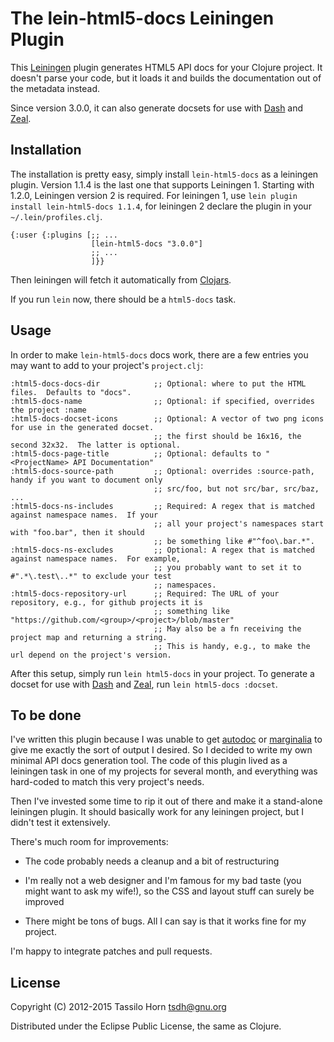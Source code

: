 # The lein-html5-docs Leiningen Plugin

This [Leiningen](https://github.com/technomancy/leiningen) plugin generates
HTML5 API docs for your Clojure project.  It doesn't parse your code, but it
loads it and builds the documentation out of the metadata instead.

Since version 3.0.0, it can also generate docsets for use with
[Dash](http://kapeli.com/dash) and [Zeal](http://zealdocs.org/).

## Installation

The installation is pretty easy, simply install `lein-html5-docs` as a
leiningen plugin.  Version 1.1.4 is the last one that supports Leiningen 1.
Starting with 1.2.0, Leiningen version 2 is required.  For leiningen 1, use
`lein plugin install lein-html5-docs 1.1.4`, for leiningen 2 declare the plugin
in your `~/.lein/profiles.clj`.

````
{:user {:plugins [;; ...
                  [lein-html5-docs "3.0.0"]
                  ;; ...
                  ]}}
````

Then leiningen will fetch it automatically from
[Clojars](https://clojars.org/lein-html5-docs).

If you run `lein` now, there should be a `html5-docs` task.

## Usage

In order to make `lein-html5-docs` docs work, there are a few entries you may
want to add to your project's `project.clj`:

```
:html5-docs-docs-dir            ;; Optional: where to put the HTML files.  Defaults to "docs".
:html5-docs-name                ;; Optional: if specified, overrides the project :name
:html5-docs-docset-icons        ;; Optional: A vector of two png icons for use in the generated docset.
                                ;; the first should be 16x16, the second 32x32.  The latter is optional.
:html5-docs-page-title          ;; Optional: defaults to "<ProjectName> API Documentation"
:html5-docs-source-path         ;; Optional: overrides :source-path, handy if you want to document only
                                ;; src/foo, but not src/bar, src/baz, ...
:html5-docs-ns-includes         ;; Required: A regex that is matched against namespace names.  If your
                                ;; all your project's namespaces start with "foo.bar", then it should
                                ;; be something like #"^foo\.bar.*".
:html5-docs-ns-excludes         ;; Optional: A regex that is matched against namespace names.  For example,
                                ;; you probably want to set it to #".*\.test\..*" to exclude your test
                                ;; namespaces.
:html5-docs-repository-url      ;; Required: The URL of your repository, e.g., for github projects it is
                                ;; something like "https://github.com/<group>/<project>/blob/master"
                                ;; May also be a fn receiving the project map and returning a string.
                                ;; This is handy, e.g., to make the url depend on the project's version.
```

After this setup, simply run `lein html5-docs` in your project.  To generate a
docset for use with [Dash](http://kapeli.com/dash) and
[Zeal](http://zealdocs.org/), run `lein html5-docs :docset`.

## To be done

I've written this plugin because I was unable to get
[autodoc](http://tomfaulhaber.github.com/autodoc/) or
[marginalia](http://fogus.me/fun/marginalia/) to give me exactly the sort of
output I desired.  So I decided to write my own minimal API docs generation
tool.  The code of this plugin lived as a leiningen task in one of my projects
for several month, and everything was hard-coded to match this very project's
needs.

Then I've invested some time to rip it out of there and make it a stand-alone
leiningen plugin.  It should basically work for any leiningen project, but I
didn't test it extensively.

There's much room for improvements:

  - The code probably needs a cleanup and a bit of restructuring

  - I'm really not a web designer and I'm famous for my bad taste (you might
    want to ask my wife!), so the CSS and layout stuff can surely be improved

  - There might be tons of bugs.  All I can say is that it works fine for my
    project.

I'm happy to integrate patches and pull requests.

## License

Copyright (C) 2012-2015 Tassilo Horn <tsdh@gnu.org>

Distributed under the Eclipse Public License, the same as Clojure.
